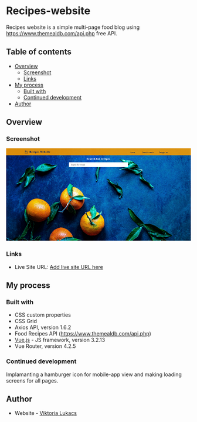# Recipes-website

Recipes website is a simple multi-page food blog using https://www.themealdb.com/api.php free API.

## Table of contents

- [Overview](#overview)
  - [Screenshot](#screenshot)
  - [Links](#links)
- [My process](#my-process)
  - [Built with](#built-with)
  - [Continued development](#continued-development)
- [Author](#author)


## Overview

### Screenshot

![](./src/assets/Screenshot-of-blog.png)

### Links

- Live Site URL: [Add live site URL here](https://recipes-web-a5a10.web.app/home)

## My process

### Built with

- CSS custom properties
- CSS Grid
- Axios API, version 1.6.2
- Food Recipes API (https://www.themealdb.com/api.php)
- [Vue.js](https://cli.vuejs.org/) - JS framework, version 3.2.13
- Vue Router, version 4.2.5



### Continued development

Implamanting a hamburger icon for mobile-app view and making loading screens for all pages.


## Author

- Website - [Viktoria Lukacs](https://luktoria.github.io/Portfolio/)
